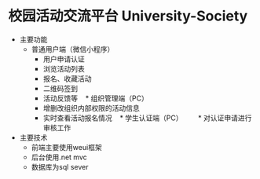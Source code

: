 # 校园活动交流平台 University-Society

* 主要功能  
    * 普通用户端（微信小程序）  
        * 用户申请认证 
        * 浏览活动列表 
        * 报名、收藏活动 
        * 二维码签到 
        * 活动反馈等 
    * 组织管理端（PC）
        * 增删改组织内部权限的活动信息
        * 实时查看活动报名情况
    * 学生认证端（PC）
        * 对认证申请进行审核工作
* 主要技术  
    * 前端主要使用weui框架
    * 后台使用.net mvc
    * 数据库为sql sever




